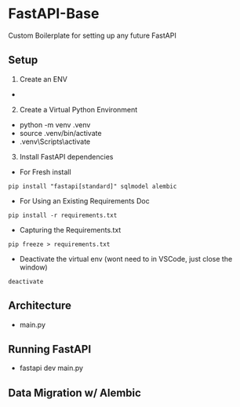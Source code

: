 # FastAPI-Base
Custom Boilerplate for setting up any future FastAPI

## Setup
1. Create an ENV
- 
2. Create a Virtual Python Environment
 - python -m venv .venv
 - source .venv/bin/activate
 - .venv\Scripts\activate

3. Install FastAPI dependencies
 - For Fresh install
 ```
 pip install "fastapi[standard]" sqlmodel alembic
 ```

 - For Using an Existing Requirements Doc
 ```
pip install -r requirements.txt
```

 - Capturing the Requirements.txt
 ```
pip freeze > requirements.txt
```

 - Deactivate the virtual env (wont need to in VSCode, just close the window)
```
deactivate
```

 ## Architecture
 - main.py


 ## Running FastAPI
- fastapi dev main.py

 ## Data Migration w/ Alembic